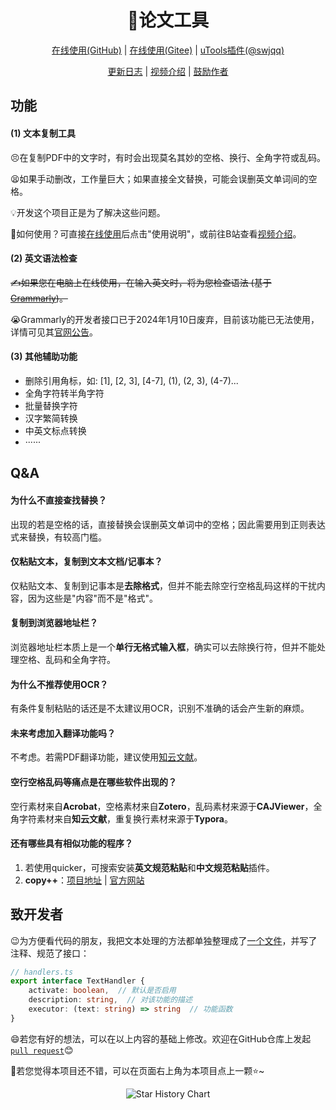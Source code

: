 <h1 align="center">📝论文工具</h1>

<p align="center">
  <a href="https://laorange.github.io/paper-assistant/" target="_blank">在线使用(GitHub)</a>
  |
  <a href="https://laorange.gitee.io/paper-assistant" target="_blank">在线使用(Gitee)</a>
  |
  <a href="https://github.com/swjqq/utools-paper-assistant" target="_blank">uTools插件</a><a href="https://github.com/swjqq" target="_blank">(@swjqq)</a>
</p>

<p align="center">
  <a href="/src/assets/UpdatedLogs.md" target="_blank">更新日志</a>
  |
  <a href="https://www.bilibili.com/video/BV1ZG4y1N7oM/" target="_blank">视频介绍</a>
  |
  <a href="http://qny.quoi.top/img/sponsor-qr.jpg" target="_blank">鼓励作者</a>
</p>

## 功能

#### (1) 文本复制工具

😣在复制PDF中的文字时，有时会出现莫名其妙的空格、换行、全角字符或乱码。

😫如果手动删改，工作量巨大；如果直接全文替换，可能会误删英文单词间的空格。

💡开发这个项目正是为了解决这些问题。

🚩如何使用？可直接[在线使用](https://laorange.gitee.io/paper-assistant)后点击"使用说明"，或前往B站查看[视频介绍](https://www.bilibili.com/video/BV1ZG4y1N7oM/)。

#### (2) 英文语法检查

~~✍如果您在电脑上在线使用，在输入英文时，将为您检查语法 (基于[Grammarly](https://developer.grammarly.com/))。~~

😭Grammarly的开发者接口已于2024年1月10日废弃，目前该功能已无法使用，详情可见其[官网公告](https://developer.grammarly.com/)。

#### (3) 其他辅助功能

- 删除引用角标，如: [1], [2, 3], [4-7], (1), (2, 3), (4-7)...
- 全角字符转半角字符
- 批量替换字符
- 汉字繁简转换
- 中英文标点转换
- ······

## Q&A

#### 为什么不直接查找替换？

出现的若是空格的话，直接替换会误删英文单词中的空格；因此需要用到正则表达式来替换，有较高门槛。

#### 仅粘贴文本，复制到文本文档/记事本？

仅粘贴文本、复制到记事本是**去除格式**，但并不能去除空行空格乱码这样的干扰内容，因为这些是"内容"而不是"格式"。

#### 复制到浏览器地址栏？

浏览器地址栏本质上是一个**单行无格式输入框**，确实可以去除换行符，但并不能处理空格、乱码和全角字符。

#### 为什么不推荐使用OCR？

有条件复制粘贴的话还是不太建议用OCR，识别不准确的话会产生新的麻烦。

#### 未来考虑加入翻译功能吗？

不考虑。若需PDF翻译功能，建议使用[知云文献](http://www.zhiyunwenxian.cn/)。

#### 空行空格乱码等痛点是在哪些软件出现的？

空行素材来自**Acrobat**，空格素材来自**Zotero**，乱码素材来源于**CAJViewer**，全角字符素材来自**知云文献**，重复换行素材来源于**Typora**。

#### 还有哪些具有相似功能的程序？

1. 若使用quicker，可搜索安装**英文规范粘贴**和**中文规范粘贴**插件。
2. **copy++**：[项目地址](https://github.com/CopyPlusPlus/CopyPlusPlus) | [官方网站](https://copyplusplus.tk/)

## 致开发者

😉为方便看代码的朋友，我把文本处理的方法都单独整理成了[一个文件](https://github.com/laorange/paper-assistant/blob/master/src/assets/ts/article-copy-tool/handlers.ts)，并写了注释、规范了接口：

```typescript
// handlers.ts
export interface TextHandler {
    activate: boolean,  // 默认是否启用
    description: string,  // 对该功能的描述
    executor: (text: string) => string  // 功能函数
}
```

😄若您有好的想法，可以在以上内容的基础上修改。欢迎在GitHub仓库上发起 [`pull request`](https://github.com/laorange/paper-assistant/pulls)😊

🥳若您觉得本项目还不错，可以在页面右上角为本项目点上一颗⭐~

<div align="center"><img src="https://api.star-history.com/svg?repos=laorange/paper-assistant&type=Date" alt="Star History Chart" /></div>
